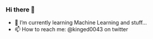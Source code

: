 ### Hi there 👋

- 🌱 I’m currently learning Machine Learning and stuff...
- 📫 How to reach me: @kinged0043 on twitter
